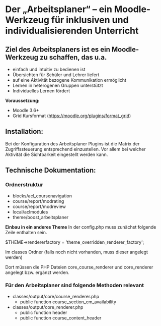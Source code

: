 # Der „Arbeitsplaner“ – ein Moodle-Werkzeug für inklusiven und individualisierenden Unterricht

## Ziel des Arbeitsplaners ist es ein Moodle-Werkzeug zu schaffen, das u.a.
* einfach und intuitiv zu bedienen ist
* Übersichten für Schüler und Lehrer liefert
* auf eine Aktivität bezogene Kommunikation ermöglicht
* Lernen in heterogenen Gruppen unterstützt
* Individuelles Lernen fördert

**Voraussetzung:**
* Moodle 3.6+                             
* Grid Kursformat (https://moodle.org/plugins/format_grid)

## Installation:

Bei der Konfiguration des Arbeitsplaner Plugins ist die Matrix der Zugriffssteuerung entsprechend einzustellen.
Vor allem bei welcher Aktivität die Sichtbarkeit eingestellt werden kann.


## Technische Dokumentation:
### Ordnerstruktur
* blocks/acl_coursenavigation
* course/report/modrating
* course/report/modreview
* local/aclmodules
* theme/boost_arbeitsplaner

**Einbau in ein anderes Theme**
In der config.php muss zunächst folgende Zeile enthalten sein.

$THEME->rendererfactory = 'theme_overridden_renderer_factory';

Im classes Ordner (falls noch nicht vorhanden, muss dieser angelegt werden)

Dort müssen die PHP Dateien core_course_renderer und core_renderer angelegt bzw. ergänzt werden.

### Für den Arbeitsplaner sind folgende Methoden relevant

* classes/output/core/course_renderer.php
  * public function course_section_cm_availability
* classes/output/core_renderer.php
  * public function header
  * public function course_content_header
